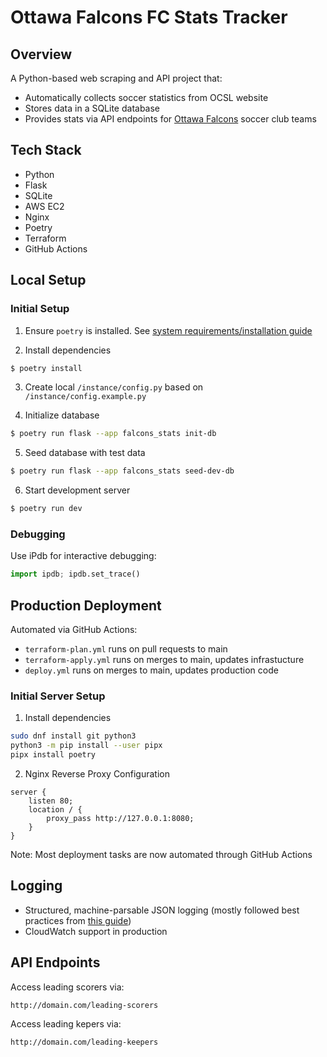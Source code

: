 # Ottawa Falcons FC Stats Tracker

## Overview

A Python-based web scraping and API project that:

- Automatically collects soccer statistics from OCSL website
- Stores data in a SQLite database
- Provides stats via API endpoints for [Ottawa Falcons](https://ottawafalcons.com/) soccer club teams

## Tech Stack

- Python
- Flask
- SQLite
- AWS EC2
- Nginx
- Poetry
- Terraform
- GitHub Actions

## Local Setup

### Initial Setup

1. Ensure `poetry` is installed. See [system requirements/installation guide](https://python-poetry.org/docs/#system-requirements)

2. Install dependencies

```bash
$ poetry install
```

3. Create local `/instance/config.py` based on `/instance/config.example.py`

4. Initialize database

```bash
$ poetry run flask --app falcons_stats init-db
```

5. Seed database with test data

```bash
$ poetry run flask --app falcons_stats seed-dev-db
```

6. Start development server

```bash
$ poetry run dev
```

### Debugging

Use iPdb for interactive debugging:

```python
import ipdb; ipdb.set_trace()
```

## Production Deployment

Automated via GitHub Actions:

- `terraform-plan.yml` runs on pull requests to main
- `terraform-apply.yml` runs on merges to main, updates infrastucture
- `deploy.yml` runs on merges to main, updates production code

### Initial Server Setup

1. Install dependencies

```bash
sudo dnf install git python3
python3 -m pip install --user pipx
pipx install poetry
```

2. Nginx Reverse Proxy Configuration

```nginx
server {
    listen 80;
    location / {
        proxy_pass http://127.0.0.1:8080;
    }
}
```

Note: Most deployment tasks are now automated through GitHub Actions

## Logging

- Structured, machine-parsable JSON logging (mostly followed best practices from [this guide](https://betterstack.com/community/guides/logging/how-to-start-logging-with-python/#structured-json-logging-in-python))
- CloudWatch support in production

## API Endpoints

Access leading scorers via:

```
http://domain.com/leading-scorers
```

Access leading kepers via:

```
http://domain.com/leading-keepers
```
